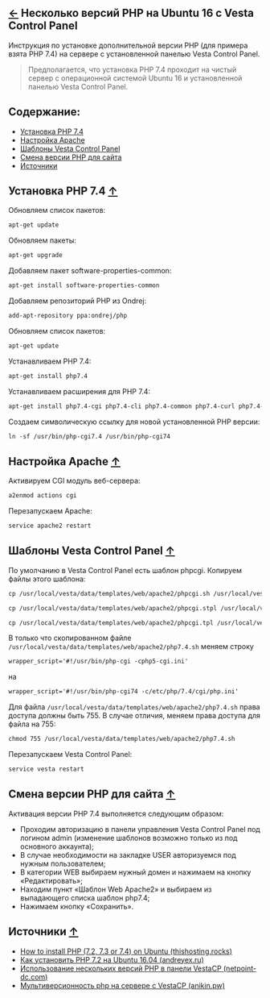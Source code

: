 [&larr;](readme.md "Ubuntu") Несколько версий PHP на Ubuntu 16 c Vesta Control Panel
------------------------------------------------------------------------------------

Инструкция по установке дополнительной версии PHP (для примера взята PHP 7.4) на сервере с установленной панелью Vesta Control Panel.

> Предполагается, что установка PHP 7.4 проходит на чистый сервер с операционной системой Ubuntu 16 и установленной панелью Vesta Control Panel.  

## <a name="content"></a> Содержание:

- [Установка PHP 7.4](#install-php-7-4)
- [Настройка Apache](#configure-apache)
- [Шаблоны Vesta Control Panel](#vesta-control-panel-templates)
- [Смена версии PHP для сайта](#php-version-change-for-the-site)
- [Источники](#sources)

## <a name="install-php-7-4"></a> Установка PHP 7.4 [&uarr;](#content "Содержание")

Обновляем список пакетов:

```markdown
apt-get update
```

Обновляем пакеты:

```markdown
apt-get upgrade
```

Добавляем пакет software-properties-common:

```markdown
apt-get install software-properties-common
```

Добавляем репозиторий PHP из Ondrej:

```markdown
add-apt-repository ppa:ondrej/php
```

Обновляем список пакетов:

```markdown
apt-get update
```

Устанавливаем PHP 7.4:

```markdown
apt-get install php7.4
```

Устанавливаем расширения для PHP 7.4:

```markdown
apt-get install php7.4-cgi php7.4-cli php7.4-common php7.4-curl php7.4-gd php7.4-imap php7.4-intl php7.4-json php7.4-ldap php7.4-mbstring php7.4-mysql php7.4-opcache php7.4-pspell php7.4-readline php7.4-soap php7.4-xml
```

Создаем символическую ссылку для новой установленной PHP версии:

```markdown
ln -sf /usr/bin/php-cgi7.4 /usr/bin/php-cgi74
```

## <a name="configure-apache"></a> Настройка Apache [&uarr;](#content "Содержание")

Активируем CGI модуль веб-сервера:

```markdown
a2enmod actions cgi
```

Перезапускаем Apache:

```markdown
service apache2 restart
```

## <a name="vesta-control-panel-templates"></a> Шаблоны Vesta Control Panel [&uarr;](#content "Содержание")

По умолчанию в Vesta Control Panel есть шаблон phpcgi. Копируем файлы этого шаблона:

```markdown
cp /usr/local/vesta/data/templates/web/apache2/phpcgi.sh /usr/local/vesta/data/templates/web/apache2/php7.4.sh
```

```markdown
cp /usr/local/vesta/data/templates/web/apache2/phpcgi.stpl /usr/local/vesta/data/templates/web/apache2/php7.4.stpl
```

```markdown
cp /usr/local/vesta/data/templates/web/apache2/phpcgi.tpl /usr/local/vesta/data/templates/web/apache2/php7.4.tpl
```

В только что скопированном файле `/usr/local/vesta/data/templates/web/apache2/php7.4.sh` меняем строку

```markdown
wrapper_script='#!/usr/bin/php-cgi -cphp5-cgi.ini'
```

на

```markdown
wrapper_script='#!/usr/bin/php-cgi74 -c/etc/php/7.4/cgi/php.ini'
```

Для файла `/usr/local/vesta/data/templates/web/apache2/php7.4.sh` права доступа должны быть 755. В случае отличия, меняем права доступа для файла на 755:

```markdown
chmod 755 /usr/local/vesta/data/templates/web/apache2/php7.4.sh
```

Перезапускаем Vesta Control Panel:

```markdown
service vesta restart
```

## <a name="php-version-change-for-the-site"></a> Смена версии PHP для сайта [&uarr;](#content "Содержание")

Активация версии PHP 7.4 выполняется следующим образом:

- Проходим авторизацию в панели управления Vesta Control Panel под логином admin (изменение шаблонов возможно только из под основного аккаунта);
- В случае необходимости на закладке USER авторизуемся под нужным пользователем;
- В категории WEB выбираем нужный домен и нажимаем на кнопку «Редактировать»;
- Находим пункт «Шаблон Web Apache2» и выбираем из выпадающего списка шаблон php7.4;
- Нажимаем кнопку «Сохранить».


## <a name="sources"></a> Источники [&uarr;](#content "Содержание")

- [How to install PHP (7.2, 7.3 or 7.4) on Ubuntu (thishosting.rocks)](https://thishosting.rocks/install-php-on-ubuntu/)
- [Как установить PHP 7.2 на Ubuntu 16.04 (andreyex.ru)](https://andreyex.ru/ubuntu/kak-ustanovit-php-7-2-na-ubuntu-16-04/)
- [Использование нескольких версий PHP в панели VestaCP (netpoint-dc.com)](https://netpoint-dc.com/blog/multiversionnost-php-dlja-raboty-s-panelju-upravlenija-vestacp/)
- [Мультиверсионность php на сервере с VestaCP (anikin.pw)](https://anikin.pw/all/multiversionnost-php-na-servere-s-vestacp/)